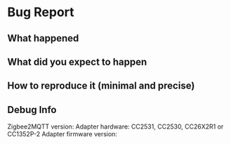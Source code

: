 <!--
Before submitting an issue make sure you've searched for a similar issue and read the documentation: https://www.zigbee2mqtt.io/.

Rules (don't ignore these, your issue will be closed without further notice):
- English only
- Make sure you are on the latest Zigbee2MQTT version
- Provide a clear description of the problem
- DON'T copy logs directly here, post a link to https://hastebin.com/ or https://pastebin.com/.
- Make sure you are running the latest firmware https://github.com/koenkk/z-stack-firmware.

Did you read the FAQ?
- https://www.zigbee2mqtt.io/guide/faq

Zigbee2MQTT fails to start?
- https://www.zigbee2mqtt.io/guide/installation/20_zigbee2mqtt-fails-to-start.html

Having issues when using a CC2531?
- Make sure the CC2531 is connected through a USB extension cable
- Try the source routing firmware: https://github.com/Koenkk/Z-Stack-firmware/tree/master/coordinator/Z-Stack_Home_1.2/bin/source_routing
- With larger networks (30/40+) devices, your CC2531 might not be powerful enough. This will cause weird issues, in this case it's advised to use a more powerful adapter: https://www.zigbee2mqtt.io/guide/adapters/

Unsupported device?
- https://www.zigbee2mqtt.io/advanced/support-new-devices/01_support_new_devices.html

Device does not pair or interview fails?
- https://www.zigbee2mqtt.io/guide/faq/#why-does-my-device-not-or-fail-to-pair

Bug report?
- If applicable, provide steps how to reproduce the problem.
- Provide the herdsman debug logging: https://www.zigbee2mqtt.io/guide/usage/debug.html

-->

<!--Start your bug report below this line-->

# Bug Report
## What happened

## What did you expect to happen

## How to reproduce it (minimal and precise)

## Debug Info
Zigbee2MQTT version:
Adapter hardware: CC2531, CC2530, CC26X2R1 or CC1352P-2
Adapter firmware version:
